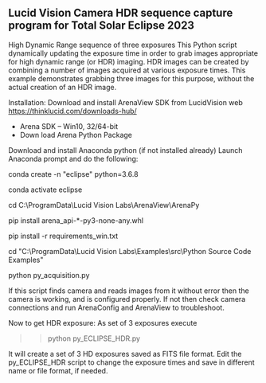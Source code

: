 Lucid Vision Camera HDR sequence capture program for Total Solar Eclipse 2023
---------------------------------------------------------------------------

High Dynamic Range sequence of three exposures
	This Python script dynamically updating the exposure time in order to
	grab images appropriate for high dynamic range (or HDR) imaging. HDR images
	can be created by combining a number of images acquired at various exposure
	times. This example demonstrates grabbing three images for this purpose,
	without the actual creation of an HDR image.
  
  
Installation:
Download and install ArenaView SDK from LucidVision web https://thinklucid.com/downloads-hub/
- Arena SDK – Win10, 32/64-bit 
- Down load Arena Python Package

Download and install Anaconda python (if not installed already)
Launch Anaconda prompt and do the following:

conda create -n "eclipse" python=3.6.8

conda activate eclipse

cd C:\ProgramData\Lucid Vision Labs\ArenaView\ArenaPy

pip install arena_api-*-py3-none-any.whl

pip install -r requirements_win.txt


cd "C:\ProgramData\Lucid Vision Labs\Examples\src\Python Source Code Examples"

python py_acquisition.py

If this script finds camera and reads images from it without error then the camera is working, and is configured properly. 
If not then check camera connections and run ArenaConfig and ArenaView to troubleshoot.   

Now to get HDR exposure: As set of 3 exposures execute 

>>python py_ECLIPSE_HDR.py 

It will create a set of 3 HD exposures saved as FITS file format.
Edit the py_ECLIPSE_HDR script to change the exposure times and save in different name or file format, if needed. 

